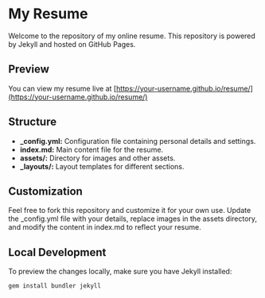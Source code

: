 # My Resume

Welcome to the repository of my online resume. This repository is powered by Jekyll and hosted on GitHub Pages.

## Preview

You can view my resume live at [https://your-username.github.io/resume/](https://your-username.github.io/resume/)

## Structure

- **\_config.yml:** Configuration file containing personal details and settings.
- **index.md:** Main content file for the resume.
- **assets/:** Directory for images and other assets.
- **\_layouts/:** Layout templates for different sections.

## Customization

Feel free to fork this repository and customize it for your own use. Update the \_config.yml file with your details, replace images in the assets directory, and modify the content in index.md to reflect your resume.

## Local Development

To preview the changes locally, make sure you have Jekyll installed:

```bash
gem install bundler jekyll
